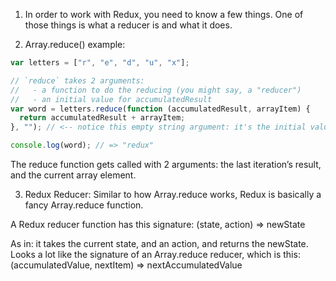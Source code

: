 <!-- Reference:  https://daveceddia.com/what-is-a-reducer/ -->

1. In order to work with Redux, you need to know a few things. One of those things is what a reducer is and what it does.

2. Array.reduce() example:

```js
var letters = ["r", "e", "d", "u", "x"];

// `reduce` takes 2 arguments:
//   - a function to do the reducing (you might say, a "reducer")
//   - an initial value for accumulatedResult
var word = letters.reduce(function (accumulatedResult, arrayItem) {
  return accumulatedResult + arrayItem;
}, ""); // <-- notice this empty string argument: it's the initial value

console.log(word); // => "redux"
```

The reduce function gets called with 2 arguments: the last iteration’s result, and the current array element.

3. Redux Reducer: Similar to how Array.reduce works, Redux is basically a fancy Array.reduce function.

A Redux reducer function has this signature:
(state, action) => newState

As in: it takes the current state, and an action, and returns the newState. Looks a lot like the signature of an Array.reduce reducer, which is this:
(accumulatedValue, nextItem) => nextAccumulatedValue
